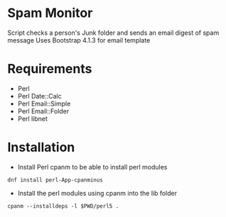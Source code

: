 # Spam Monitor
Script checks a person's Junk folder and sends an email digest of spam message
Uses Bootstrap 4.1.3 for email template

# Requirements
* Perl
* Perl Date::Calc
* Perl Email::Simple
* Perl Email::Folder
* Perl libnet

# Installation
* Install Perl cpanm to be able to install perl modules
```
dnf install perl-App-cpanminus
```
* Install the perl modules using cpanm into the lib folder
```
cpanm --installdeps -l $PWD/perl5 .
```

